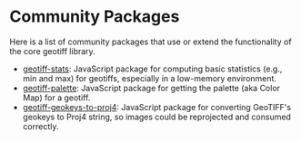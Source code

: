 # Community Packages

Here is a list of community packages that use or extend the functionality of the core geotiff library.
- [geotiff-stats](https://github.com/geotiff/geotiff-stats): JavaScript package for computing basic statistics (e.g., min and max) for geotiffs, especially in a low-memory environment.
- [geotiff-palette](https://github.com/GeoTIFF/geotiff-palette): JavaScript package for getting the palette (aka Color Map) for a geotiff.
- [geotiff-geokeys-to-proj4](https://github.com/matafokka/geotiff-geokeys-to-proj4): JavaScript package for converting GeoTIFF's geokeys to Proj4 string, so images could be reprojected and consumed correctly.
